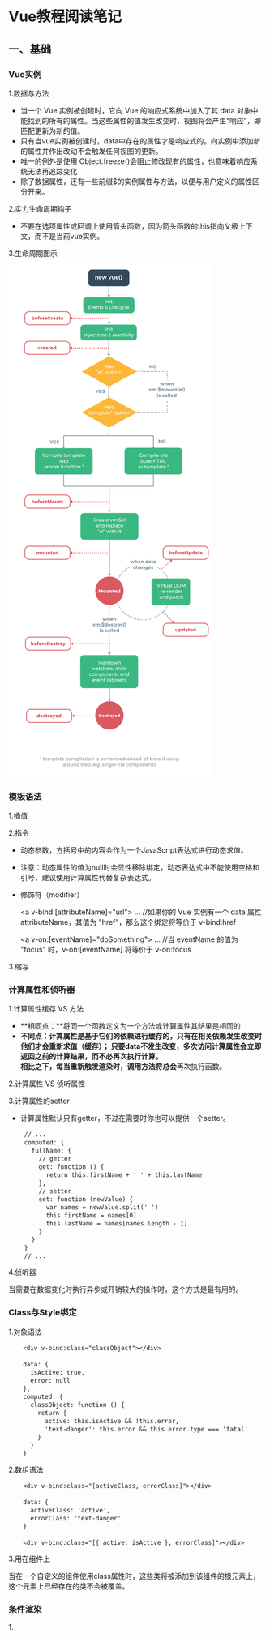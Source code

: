 
# Vue教程阅读笔记

## 一、基础

### Vue实例

1.数据与方法

 - 当一个 Vue 实例被创建时，它向 Vue 的响应式系统中加入了其 data 对象中能找到的所有的属性。当这些属性的值发生改变时，视图将会产生“响应”，即匹配更新为新的值。
 - 只有当vue实例被创建时，data中存在的属性才是响应式的。向实例中添加新的属性并作出改动不会触发任何视图的更新。
 - 唯一的例外是使用 Object.freeze()会阻止修改现有的属性，也意味着响应系统无法再追踪变化
 - 除了数据属性，还有一些前缀$的实例属性与方法，以便与用户定义的属性区分开来。

2.实力生命周期钩子

 - 不要在选项属性或回调上使用箭头函数，因为箭头函数的this指向父级上下文，而不是当前vue实例。

3.生命周期图示
![avatar](es6Learning/src/assets/lifecycle.png)



### 模板语法

1.插值

2.指令

 - 动态参数，方括号中的内容会作为一个JavaScript表达式进行动态求值。
 - 注意：动态属性的值为null时会显性移除绑定，动态表达式中不能使用空格和引号，建议使用计算属性代替复杂表达式。
 - 修饰符（modifier）

     <a v-bind:[attributeName]="url"> ... </a>
     //如果你的 Vue 实例有一个 data 属性 attributeName，其值为 "href"，那么这个绑定将等价于 v-bind:href

     <a v-on:[eventName]="doSomething"> ... </a>
     //当 eventName 的值为 "focus" 时，v-on:[eventName] 将等价于 v-on:focus

3.缩写



### 计算属性和侦听器

1.计算属性缓存 VS 方法  <br />

 - **相同点：**将同一个函数定义为一个方法或计算属性其结果是相同的
 - **不同点：**计算属性是基于它们的依赖进行缓存的，只有在相关依赖发生改变时他们才会重新求值（缓存）；
              只要data不发生改变，多次访问计算属性会立即返回之前的计算结果，而不必再次执行计算。  <br />
              相比之下，每当重新触发渲染时，调用方法将**总会**再次执行函数。

2.计算属性 VS 侦听属性

3.计算属性的setter

 - 计算属性默认只有getter，不过在需要时你也可以提供一个setter。

        // ...
        computed: {
          fullName: {
            // getter
            get: function () {
              return this.firstName + ' ' + this.lastName
            },
            // setter
            set: function (newValue) {
              var names = newValue.split(' ')
              this.firstName = names[0]
              this.lastName = names[names.length - 1]
            }
          }
        }
        // ...

4.侦听器

当需要在数据变化时执行异步或开销较大的操作时，这个方式是最有用的。



### Class与Style绑定

1.对象语法

        <div v-bind:class="classObject"></div>

        data: {
          isActive: true,
          error: null
        },
        computed: {
          classObject: function () {
            return {
              active: this.isActive && !this.error,
              'text-danger': this.error && this.error.type === 'fatal'
            }
          }
        }

2.数组语法

        <div v-bind:class="[activeClass, errorClass]"></div>

        data: {
          activeClass: 'active',
          errorClass: 'text-danger'
        }

        <div v-bind:class="[{ active: isActive }, errorClass]"></div>

3.用在组件上

当在一个自定义的组件使用class属性时，这些类将被添加到该组件的根元素上，这个元素上已经存在的类不会被覆盖。



### 条件渲染

1.<template>可以当做不可见的包裹元素，在该元素上使用v-if指令可以条件渲染一组内容

        <template v-if="ok">
          <h1>Title</h1>
          <p>Paragraph 1</p>
          <p>Paragraph 2</p>
        </template>

2.Vue 会尽可能高效地渲染元素，通常会复用已有元素而不是从头开始渲染。这么做除了使 Vue 变得非常快之外，还有其它一些好处。

        <template v-if="loginType === 'username'">
          <label>Username</label>
          <input placeholder="Enter your username">
        </template>
        <template v-else>
          <label>Email</label>
          <input placeholder="Enter your email address">
        </template>

那么在上面的代码中切换 loginType 将不会清除用户已经输入的内容。因为两个模板使用了相同的元素，<input> 不会被替换掉——仅仅是替换了它的 placeholder。

但是在实际需求中，如果需要表达“这两个元素是完全独立的，不要复用它们”，只需要添加具有唯一值的key属性即可。

3.注意：v-show指令不支持<template>元素，也不支持v-else。

4.v-if VS v-show <br />

 - v-if是“真正”的条件渲染，因为它会确保在切换过程中条件块内的事件监听器和子组件适当的被销毁和重建。
 - v-if也是惰性的：如果在初始渲染时条件为假，则什么也不做直到条件第一次变为真时，才会开始渲染条件块。
 - v-show不论初始条件是什么，元素总是会被渲染，并且只是简单的基于css进行切换。

一般来说，v-if具有更高的切换开销，而v-show有更高的初始渲染开销。因此：

 - 如果需要频繁切换，使用v-show较好；
 - 如果在运行时条件很少改变，则使用v-if较好。

5.不推荐同时使用v-for和v-if，但是当它们一起使用时，v-for优先级更高



### 列表渲染

1.遍历数组和对象属性

        <div v-for="item in items"></div>

        <div v-for="item of items"></div>

        <div v-for="(value, key, index) in object">
          {{ index }}. {{ key }}: {{ value }}
        </div>

> 在遍历对象时，是按 Object.keys() 的结果遍历，但是不能保证它的结果在不同的 JavaScript 引擎下是一致的。

2.“就地复用”策略

当 Vue.js 用 v-for 正在更新已渲染过的元素列表时，它默认用“就地复用”策略。
如果数据项的顺序被改变，Vue 将不会移动 DOM 元素来匹配数据项的顺序， 而是简单复用此处每个元素，并且确保它在特定索引下显示已被渲染过的每个元素。

因此建议在使用v-for时提供key属性，除非遍历输出的DOM内容非常简单，或者是刻意依赖默认行为以获取性能上的提升。

3.数组的方法

变异方法（mutation method）会改变被这些方法调用的原始数组

 - push()            // 末尾添加一个或多个元素,返回新的长度
 - pop()             // 删除并返回数组的最后一个元素
 - shift()           // 删除并返回数组的第一个元素
 - unshift()         // 开头添加一个或更多元素,并返回新的长度
 - **splice()**      // 向/从数组中添加/删除项目,然后返回被删除的项目
 - sort()            // 默认是升序排序,如果想按照其他标准进行排序,就需要提供比较函数
 - reverse()         // 颠倒数组中元素的顺序

非变异方法（non-mutating method）不会改变原始数组，总是返回一个新数组。

 - filter()          // 返回通过过滤的元素数组
 - concat()          // 连接两个或多个数组
 - slice(start,end)  // 从已有的数组中返回选定的元素

此时用含有相同元素的数组去替换原来的数组是非常高效的操作，Vue不会完全丢弃现有的DOM，并重新渲染整个列表。

        example1.items = example1.items.filter(function (item) {
          return item.message.match(/Foo/)
        })

4.注意事项

 - 由于 JavaScript 的限制，Vue 不能检测以下变动的数组：

   a.当你利用索引直接设置一个项时，例如：vm.items[indexOfItem] = newValue
   b.当你修改数组的长度时，例如：vm.items.length = newLength

        var vm = new Vue({
          data: {
            items: ['a', 'b', 'c']
          }
        })
        vm.items[1] = 'x' // 不是响应性的
        vm.items.length = 2 // 不是响应性的

为解决这样的问题，以下两种方式都可以实现数据更新，并且触发状态更新

        // Vue.set
        Vue.set(vm.items, indexOfItem, newValue)

        // Array.prototype.splice
        vm.items.splice(indexOfItem, 1, newValue)
        vm.items.splice(newLength)

        //你也可以使用 vm.$set 实例方法，该方法是全局方法 Vue.set 的一个别名：
        vm.$set(vm.items, indexOfItem, newValue)

 - 由于 JavaScript 的限制，Vue 不能检测对象属性的添加或删除：
 对于已经创建的实例，Vue 不能动态添加根级别的响应式属性。但是，可以使用 Vue.set(object, key, value) 方法向嵌套对象添加响应式属性。

        var vm = new Vue({
          data: {
            userProfile: {
              name: 'Anika'
            }
          }
        })
        Vue.set(vm.userProfile, 'age', 27)
        vm.$set(vm.userProfile, 'age', 27)

 如果需要为已有对象添加多个新属性，比如使用 *Object.assign()* 或 *_.extend()*
 这种情况下应该用新增对象的属性创建一个新的对象，添加新的响应式属性不能这样：

        Object.assign(vm.userProfile, {
            age: 27,
            favoriteColor: 'Vue Green'
        })

 正确的做法是：

        vm.userProfile = Object.assign({}, vm.userProfile, {
            age: 27,
            favoriteColor: 'Vue Green'
        })

5.显示过滤/排序结果

有时，我们想要显示一个数组的过滤或排序副本，而不实际改变或重置原始数据。
在这种情况下，可以创建返回过滤或排序数组的计算属性。

类似于 v-if，你也可以利用带有 v-for 的 <template> 渲染多个元素



### 事件处理

1.事件修饰符

        <!-- 阻止单击事件继续传播 -->
        <a v-on:click.stop="doThis"></a>

        <!-- 提交事件不再重载页面 -->
        <form v-on:submit.prevent="onSubmit"></form>

        <!-- 修饰符可以串联 -->
        <a v-on:click.stop.prevent="doThat"></a>

        <!-- 只有修饰符 -->
        <form v-on:submit.prevent></form>

        <!-- 添加事件监听器时使用事件捕获模式 -->
        <!-- 即元素自身触发的事件先在此处理，然后才交由内部元素进行处理 -->
        <div v-on:click.capture="doThis">...</div>

        <!-- 只当在 event.target 是当前元素自身时触发处理函数 -->
        <!-- 即事件不是从内部元素触发的 -->
        <div v-on:click.self="doThat">...</div>

        <!-- 点击事件将只会触发一次 -->
        <a v-on:click.once="doThis"></a>

        <!-- 滚动事件的默认行为 (即滚动行为) 将会立即触发 -->
        <!-- 而不会等待 `onScroll` 完成  -->
        <!-- 这其中包含 `event.preventDefault()` 的情况 -->
        <!-- .passive 修饰符尤其能够提升移动端的性能 -->
        <div v-on:scroll.passive="onScroll">...</div>

> 使用修饰符时，顺序很重要；相应的代码会以同样的顺序产生。因此，用 v-on:click.prevent.self 会阻止所有的点击，
而 v-on:click.self.prevent 只会阻止对元素自身的点击。

> 不要把 .passive 和 .prevent 一起使用，因为 .prevent 将会被忽略，同时浏览器可能会向你展示一个警告。
请记住，.passive 会告诉浏览器你不想阻止事件的默认行为。

2.按键修饰符

可以直接将 KeyboardEvent.key 暴露的任意有效按键名转换为 kebab-case 来作为修饰符。

        <!-- 只有在 `key` 是 `Enter` 时调用 `vm.submit()` -->
        <input v-on:keyup.enter="submit">

        <!-- 处理函数只会在 $event.key 等于 PageDown 时被调用 -->
        <input v-on:keyup.page-down="onPageDown">

按键码的用法已经被废弃了，为支持旧浏览器，Vue提供了绝大多数常用的按键码的别名：

 - .enter
 - .tab
 - .delete (捕获“删除”和“退格”键)
 - .esc
 - .space
 - .up
 - .down
 - .left
 - .right

3.可以通过全局*config.keyCodes*对象自定义按键修饰符别名：

        // 可以使用 `v-on:keyup.f1`
        Vue.config.keyCodes.f1 = 112

4.系统修饰键

 - .ctrl

        //只有在按住 ctrl 的情况下释放其它按键，才能触发 keyup.ctrl
        //如果需要单单释放 ctrl，请为 ctrl 换用 keyCode（：keyup.17）

 - .alt
 - .shift
 - .meta
 - .exact

        <!-- .exact 修饰符允许你控制由精确的系统修饰符组合触发的事件 -->
        <!-- 即使 Alt 或 Shift 被一同按下时也会触发 -->
        <button @click.ctrl="onClick">A</button>

        <!-- 有且只有 Ctrl 被按下的时候才触发 -->
        <button @click.ctrl.exact="onCtrlClick">A</button>

        <!-- 没有任何系统修饰符被按下的时候才触发 -->
        <button @click.exact="onClick">A</button>

4.鼠标按钮修饰符

 - .left
 - .right
 - .middle

5.为什么在HTML中监听事件

 a.扫一眼 HTML 模板便能轻松定位在 JavaScript 代码里对应的方法
 b.因为你无须在 JavaScript 里手动绑定事件，你的 ViewModel 代码可以是非常纯粹的逻辑，和 DOM 完全解耦，更易于测试。
 c.当一个 ViewModel 被销毁时，所有的事件处理器都会自动被删除。你无须担心如何清理它们。



### 表单输入绑定

1.单个复选框，绑定到布尔值；多个复选框，绑定到同一个数组。

        <div id='example-3'>
          <input type="checkbox" id="jack" value="Jack" v-model="checkedNames">
          <label for="jack">Jack</label>
          <input type="checkbox" id="john" value="John" v-model="checkedNames">
          <label for="john">John</label>
          <input type="checkbox" id="mike" value="Mike" v-model="checkedNames">
          <label for="mike">Mike</label>
          <br>
          <span>Checked names: {{ checkedNames }}</span>
        </div>

2.选择框

选择框单选时，绑定到字符串；多选时，v-model绑定到一个数组

如果 v-model 表达式的初始值未能匹配任何选项，<select> 元素将被渲染为“未选中”状态。
在 iOS 中，这会使用户无法选择第一个选项。因为这样的情况下，iOS 不会触发 change 事件。
因此，更推荐像下面这样提供一个值为空的禁用选项。

        <div id="example-5">
          <select v-model="selected">
            <option disabled value="">请选择</option>
            <option>A</option>
            <option>B</option>
            <option>C</option>
          </select>
          <span>Selected: {{ selected }}</span>
        </div>

        new Vue({
          el: '...',
          data: {
            selected: ''
          }
        })

3.修饰符

 - .lazy        // 在“change”时而非“input”时更新
 - .number      // 自动将用户的输入值转为数值类型
 - .trim        // 自动过滤用户输入的首尾空白字符



### 组件基础

1.一个组件的*data*选项必须是一个函数，因此每个实例可以维护一份被返回对象的独立的拷贝

2.每个组件必须只有一个根元素

3.在组件上使用v-model **注意**

4.<font color="red">通过插槽分发内容 <slot> **注意区分默认插槽（匿名插槽slot）、具名插槽、作用域插槽（slot-scope）</font>

5.<font color="red">动态组件和异步组件</font>

6.解析DOM模板时的注意事项：

诸如 <ul>、<ol>、<table> 和 <select>这些HTML元素，对于哪些元素可以出现在其内部是有严格限制的。
而有些元素，诸如 <li>、<tr> 和 <option>，只能出现在其它某些特定的元素内部。
因此我们在使用有约束条件的元素时，注意容易产生的问题：

        //这个自定义组件 <blog-post-row> 会被作为无效的内容提升到外部，并导致最终渲染结果出错
        <table>
          <blog-post-row></blog-post-row>
        </table>

        //解决方案
        <table>
          <tr is="blog-post-row"></tr>
        </table>

需要注意的是**如果我们从以下来源使用模板的话，这条限制是不存在的：**
 - 字符串 (例如：template: '...')
 - 单文件组件 (.vue)
 - <script type="text/x-template">



## 二、深入了解组件

### 组件注册

1.自定义组件名的命名规则：推荐字母全小写且必须包含一个连字符，这会帮助你避免和HTML元素相冲突。

2.组件名的命名方法：

 - kebab-case（短横线分隔命名）：引用时也必须使用短横线的方式；
 - PascalCase（首字母大写命名）：引用时可以使用短横线和首字母大写两种命名法；注意，尽管如此，直接在 DOM (即非字符串的模板) 中使用时只有 kebab-case 是有效的。

3.全局注册组件

 使用 Vue.component 创建的组件是全局注册的，在注册之后，可以用在任何新创建的 Vue 根实例（new Vue）的模板中。

4.局部注册组件

 在根实例的 components 选项中定义/注册你想要使用的组件。注意**局部注册的组件在其子组件中不可用**

5.全局注册的行为必须在根 Vue实例（通过new vue）创建之前发生。



### Prop

1.组件传值的时候，如果传递的值类型非字符串，那么即使参数是静态的，
仍然要以v-bind指令来告诉 Vue 这是一个JavaScript表达式，而不是一个字符串。

        <!-- 即便 `42` 是静态的，我们仍然需要 `v-bind` 来告诉 Vue -->
        <!-- 这是一个 JavaScript 表达式而不是一个字符串。-->
        <blog-post v-bind:likes="42"></blog-post>

        <blog-post v-bind:is-published="false"></blog-post>

        <blog-post v-bind:comment-ids="[234, 266, 273]"></blog-post>

        <!-- 包含该 prop 没有值的情况在内，都意味着 `true`。-->
        <blog-post is-published></blog-post>

        <!-- **将一个对象的所有属性都作为 prop 传入** -->
        post: {
          id: 1,
          title: 'My Journey with Vue'
        }
        <blog-post v-bind="post"></blog-post>

2.所有的 prop 都使得其父子 prop 之间形成了一个单向下行绑定：父级 prop 的更新会向下流动到子组件中，但是反过来则不行。
这样会防止从子组件意外改变父级组件的状态，从而导致你的应用的数据流向难以理解。

这里有两种常见的试图改变一个 prop 的情形：
 - 这个 prop 用来传递一个初始值；这个子组件接下来希望将其作为一个本地的 prop 数据来使用。在这种情况下，最好定义一个本地的 data 属性并将这个 prop 用作其初始值：

        props: ['initialCounter'],
        data: function () {
          return {
            counter: this.initialCounter
          }
        }

 - 这个 prop 以一种原始的值传入且需要进行转换。在这种情况下，最好使用这个 prop 的值来定义一个计算属性：

        props: ['size'],
        computed: {
        normalizedSize: function () {
             return this.size.trim().toLowerCase()
            }
        }

> 注意在 JavaScript 中对象和数组是通过引用传入的，所以对于一个数组或对象类型的 prop 来说，在子组件中改变这个对象或数组本身将会影响到父组件的状态。

3.Prop验证

当 prop 验证失败的时候，(开发环境构建版本的) Vue 将会产生一个控制台的警告。

        Vue.component('my-component', {
          props: {
            // 基础的类型检查 (`null` 和 `undefined` 会通过任何类型验证)
            propA: Number,
            // 多个可能的类型
            propB: [String, Number],
            // 必填的字符串
            propC: {
              type: String,
              required: true
            },
            // 带有默认值的数字
            propD: {
              type: Number,
              default: 100
            },
            // 带有默认值的对象
            propE: {
              type: Object,
              // 对象或数组默认值必须从一个工厂函数获取
              default: function () {
                return { message: 'hello' }
              }
            },
            // 自定义验证函数
            propF: {
              validator: function (value) {
                // 这个值必须匹配下列字符串中的一个
                return ['success', 'warning', 'danger'].indexOf(value) !== -1
              }
            }
          }
        })

> 注意那些 prop 会在一个组件实例创建之前进行验证，所以实例的属性 (如 data、computed 等) 在 default 或 validator 函数中是不可用的。

type 可以是下列原生构造函数中的一个：

 - String
 - Number
 - Boolean
 - Array
 - Object
 - Date
 - Function
 - Symbol
 - 自定义的构造函数

4.对于绝大多数特性来说，从外部提供给组件的值会替换掉组件内部设置好的值。所以如果传入 type="text" 就会替换掉 type="date" 并把它破坏！
庆幸的是，class 和 style 特性会稍微智能一些，即两边的值会被合并起来，从而得到最终的值：form-control date-picker-theme-dark。

有了 inheritAttrs: false 和 $attrs，你就可以手动决定这些特性会被赋予哪个元素。

注意 inheritAttrs: false 选项不会影响 style 和 class 的绑定。



### 自定义事件（？？？）

1.不同于组件和 prop，事件名不存在任何自动化的大小写转换。事件名需要完全匹配监听这个事件所用的名称。

2.事件名推荐使用 kebab-case 命名方式

3.注意带有.sync修饰符的v-bind**不能**和表达式一起使用，只能提供想要绑定的属性名。

        //例如以下表达式是无效的
        v-bind:title.sync=”doc.title + ‘!’”

或者.sync直接和v-bind配合使用，同时设置多个prop传递一个对象属性（而不是复杂对象表达式）

        <text-document v-bind.sync="doc"></text-document>



### 插槽

1.具名插槽和作用域插槽引入了新的统一的语法

> 在 2.6.0 中，我们为具名插槽和作用域插槽引入了一个新的统一的语法 (即 v-slot 指令)。
它取代了 slot 和 slot-scope 这两个目前已被废弃但未被移除且仍在文档中的特性。

2.<slot> 插槽是写在组件内部的，用于传递组件起始标签和结束标签之前的内容。

3.插槽内部可以访问组件内部作用域的实例属性，不能访问父级页面作用域的变量属性。

> 父级模板里的所有内容都是在父级作用域中编译的；子模板里的所有内容都是在子作用域中编译的。

4.<slot></slot>标签内部可以定义插槽的后备内容（默认内容）。

5. 在向**具名插槽**提供内容的时候，我们可以在一个 <template> 元素上使用 v-slot 指令，并以 v-slot 的参数的形式提供其名称：

        //base-layout组件内部代码
        <div class="container">
          <header>
            <slot name="header"></slot>
          </header>
          <main>
            <slot></slot>
          </main>
          <footer>
            <slot name="footer"></slot>
          </footer>
        </div>

        //父级页面代码
        <base-layout>
          <template v-slot:header>
            <h1>Here might be a page title</h1>
          </template>

          <p>A paragraph for the main content.</p>
          <p>And another one.</p>

          <template v-slot:footer>
            <p>Here's some contact info</p>
          </template>
        </base-layout>
        //现在 <template> 元素中的所有内容都将会被传入相应的插槽

任何没有被包裹在带有 v-slot 的 <template> 中的内容都会被视为默认插槽的内容。

 - 一个不带 name 的 <slot> 出口会带有隐含的名字“default”
 - 如果你希望更明确一些，仍然可以在一个 <template> 中包裹默认插槽的内容

        <template v-slot:default>
            <p>A paragraph for the main content.</p>
            <p>And another one.</p>
        </template>

注意 v-slot 只能添加在一个 <template> 上 (只有一种例外情况)，这一点和已经废弃的 slot 特性不同。



























